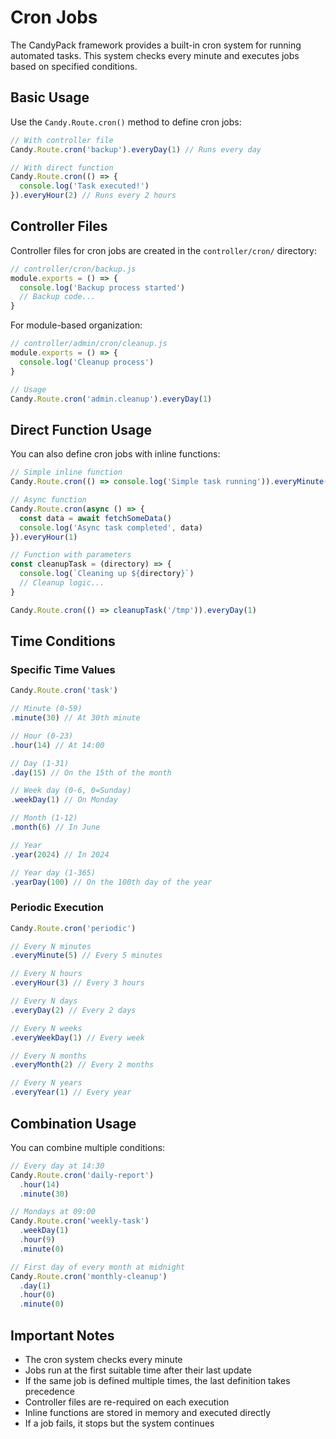 # Cron Jobs

The CandyPack framework provides a built-in cron system for running automated tasks. This system checks every minute and executes jobs based on specified conditions.

## Basic Usage

Use the `Candy.Route.cron()` method to define cron jobs:

```javascript
// With controller file
Candy.Route.cron('backup').everyDay(1) // Runs every day

// With direct function
Candy.Route.cron(() => {
  console.log('Task executed!')
}).everyHour(2) // Runs every 2 hours
```

## Controller Files

Controller files for cron jobs are created in the `controller/cron/` directory:

```javascript
// controller/cron/backup.js
module.exports = () => {
  console.log('Backup process started')
  // Backup code...
}
```

For module-based organization:

```javascript
// controller/admin/cron/cleanup.js
module.exports = () => {
  console.log('Cleanup process')
}

// Usage
Candy.Route.cron('admin.cleanup').everyDay(1)
```

## Direct Function Usage

You can also define cron jobs with inline functions:

```javascript
// Simple inline function
Candy.Route.cron(() => console.log('Simple task running')).everyMinute(5)

// Async function
Candy.Route.cron(async () => {
  const data = await fetchSomeData()
  console.log('Async task completed', data)
}).everyHour(1)

// Function with parameters
const cleanupTask = (directory) => {
  console.log(`Cleaning up ${directory}`)
  // Cleanup logic...
}

Candy.Route.cron(() => cleanupTask('/tmp')).everyDay(1)
```

## Time Conditions

### Specific Time Values

```javascript
Candy.Route.cron('task')

// Minute (0-59)
.minute(30) // At 30th minute

// Hour (0-23)
.hour(14) // At 14:00

// Day (1-31)
.day(15) // On the 15th of the month

// Week day (0-6, 0=Sunday)
.weekDay(1) // On Monday

// Month (1-12)
.month(6) // In June

// Year
.year(2024) // In 2024

// Year day (1-365)
.yearDay(100) // On the 100th day of the year
```

### Periodic Execution

```javascript
Candy.Route.cron('periodic')

// Every N minutes
.everyMinute(5) // Every 5 minutes

// Every N hours
.everyHour(3) // Every 3 hours

// Every N days
.everyDay(2) // Every 2 days

// Every N weeks
.everyWeekDay(1) // Every week

// Every N months
.everyMonth(2) // Every 2 months

// Every N years
.everyYear(1) // Every year
```

## Combination Usage

You can combine multiple conditions:

```javascript
// Every day at 14:30
Candy.Route.cron('daily-report')
  .hour(14)
  .minute(30)

// Mondays at 09:00
Candy.Route.cron('weekly-task')
  .weekDay(1)
  .hour(9)
  .minute(0)

// First day of every month at midnight
Candy.Route.cron('monthly-cleanup')
  .day(1)
  .hour(0)
  .minute(0)
```

## Important Notes

- The cron system checks every minute
- Jobs run at the first suitable time after their last update
- If the same job is defined multiple times, the last definition takes precedence
- Controller files are re-required on each execution
- Inline functions are stored in memory and executed directly
- If a job fails, it stops but the system continues